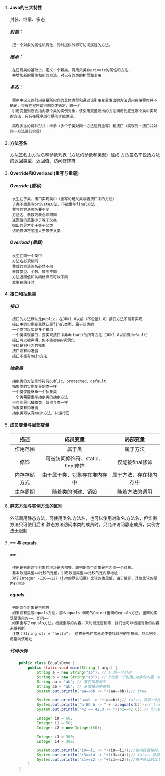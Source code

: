 1. #### Java的三大特性

	封装、继承、多态

	#####	封装：
		把一个对象的属性私有化，同时提供外界可访问属性的方法。

	#####	继承：
		在已有类的基础上，定义一个新类，有用父类非private的属性和方法，
		并增加新的属性和新的方法。对已有的类的扩展和复用

	#####	多态：
		程序中定义的引用变量所指向的具体类型和通过该引用变量发出的方法调用在编程时并不确定，只有在程序运行期间才确定，即一个
		引用变量到底会指向哪个类的实例对象，该引用变量发出的方法调用到底是哪个类中实现的方法，只有在程序运行期间才能确定。

		实现多态的两种形式：继承（多个子类对同一方法进行重写）和接口（实现同一接口并对同一方法进行实现）

2. #### 方法签名
	方法签名由方法名和参数列表（方法的参数和类型）组成
	方法签名不包括方法的返回类型、返回值、访问修饰符

3. #### Override和Overload (重写与重载)
	
	##### Override (重写)
		发生在子类、接口实现类中（重写的是父类或者接口中的方法）
		子类不能重写private方法、不能重写final方法
		重写的方法签名要不变
		方法名、参数列表必须相同
		返回值的范围小于等于父类
		抛出的异常小于等于父类
		访问修饰符范围大于等于父类

	##### Overload (重载)
		发生在同一个类中
		方法名必须相同
		重载的方法签名必然不同
		参数类型、个数、顺序不同
		方法返回值和访问修饰符可以不同
		发生在编译时

4. #### 接口和抽象类
	
	##### 接口
		接口的方法默认是public，在JDK1.8以前（不包括1.8）接口方法不能有实现
		接口中的实例变量默认是final类型，属于该类的
		一个类可以实现多个接口
		一个类实现接口，要实现接口中非default的所有方法（JDK1.8以后有default）
		接口可以被声明，但不能被new实例化
		接口是对行为的抽象
		接口没有构造器
		接口不能有main方法
	
	##### 抽象类
		抽象类的方法修饰符有public、protected、default
		抽象类的实例变量同类一样
		一个类仅能继承一个抽象类
		一个类需要重写抽象类的抽象方法
		不可实例化抽象类，其他与类一样
		抽象类有构造器
		抽象类可以有main方法，并运行它

5. #### 成员变量与局部变量
	|描述|成员变量|局部变量|
	|:-----:| :----: | :-----:|
	|作用范围|属于类|属于方法|
	|修饰|可被访问修饰符、static、final修饰|仅能被final修饰|
	|内存存储方式|由于属于类，对象存在堆内存中|属于方法，存在栈内存中|
	|生存周期|随着类的创建、销毁|随着方法的调用|

6. #### 静态方法与实例方法的区别
	外部调用静态方法，可使用类名.方法名，也可以使用对象名.方法名，但实例方法只可使用后者
	静态方法访问本类的成员时，只允许访问静态成员，实例方法无限制

7. #### == 与 equals
	##### ==
		作用是判断两个对象的地址是否相等。即判断两个对象是否为同一个对象。
		基本数据类型==比较的是值，引用数据类型==比较的是内存地址
		对于Integer -128——127（jvm的默认设置）比较的也是值，由于缓存，其他比较的是内存地址
	##### equals
		判断两个对象是否相等
		如果没有重写equals方法，那么equals 调用的Object里面的equals方法，里面的实现是使用的==，即同==
		如果重写了equals方法，根据重写的内容，来判断是否相等，我们也可以根据对象的内容来做判断
		注意：String str = "hello";  这样是先在常量池中查找对应的字符串，然后把引用指向该地址
	##### 代码示例
	```java
		public class EqualsDemo {
			public static void main(String[] args) {
				String a = new String("ab"); // a 为一个引用
				String b = new String("ab"); // b为另一个引用,对象的内容一样
				String aa = "ab"; // 放在常量池中
				String bb = "ab"; // 从常量池中查找
				System.out.println("aa==bb -> "+(aa==bb));// true

				System.out.println("a==b -> "+(a==b));// false，非同一对象
				System.out.println("a EQ b -> " + (a.equals(b)));// true
				System.out.println("42 == 42.0 -> "+(42==42.0));// true

				Integer i0 = 50;
				Integer i1 = 50;
				Integer i2 = new Integer(50);

				Integer i3 = 300;
				Integer i4 = 300;

				System.out.println("i0==i1 -> "+(i0==i1));//自动拆装箱时，会使用Integer.valueof()创建，如果在整数缓存中直接返回值，否则创建对象,返回true
				System.out.println("i3==i4 -> "+(i3==i4));// false，非同一对象
				System.out.println("i1==i2 -> "+(i1==i2));//由于默认的IntegerCache的值是从-128——127,而300不再其中，所以返回的是对象，对象不相等，返回false
			}
		}
	```